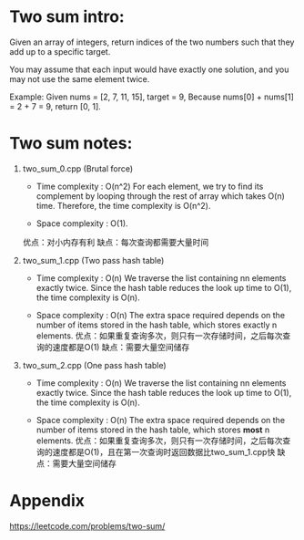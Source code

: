 # Two sum intro:
Given an array of integers, return indices of the two numbers such that they add up to a specific target.

You may assume that each input would have exactly one solution, and you may not use the same element twice.

Example:
	Given nums = [2, 7, 11, 15], target = 9,
	Because nums[0] + nums[1] = 2 + 7 = 9,
	return [0, 1].

# Two sum notes:

1. two_sum_0.cpp (Brutal force)
	* Time complexity : O(n^2)
	For each element, we try to find its complement by looping through the rest of array which takes O(n) time. Therefore, the time complexity is O(n^2).

	* Space complexity : O(1).

	优点：对小内存有利
	缺点：每次查询都需要大量时间

2. two_sum_1.cpp (Two pass hash table)
	* Time complexity : O(n)
	We traverse the list containing nn elements exactly twice. Since the hash table reduces the look up time to O(1), the time complexity is O(n).
	
	* Space complexity : O(n)
	The extra space required depends on the number of items stored in the hash table, which stores exactly n elements.
	优点：如果重复查询多次，则只有一次存储时间，之后每次查询的速度都是O(1)
	缺点：需要大量空间储存

2. two_sum_2.cpp (One pass hash table)
	* Time complexity : O(n)
	We traverse the list containing nn elements exactly twice. Since the hash table reduces the look up time to O(1), the time complexity is O(n).
	
	* Space complexity : O(n)
	The extra space required depends on the number of items stored in the hash table, which stores **most** n elements.
	优点：如果重复查询多次，则只有一次存储时间，之后每次查询的速度都是O(1)，且在第一次查询时返回数据比two_sum_1.cpp快
	缺点：需要大量空间储存

# Appendix
https://leetcode.com/problems/two-sum/